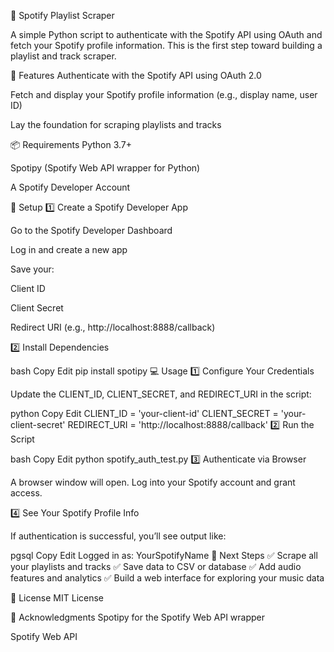 🎵 Spotify Playlist Scraper


A simple Python script to authenticate with the Spotify API using OAuth and fetch your Spotify profile information. This is the first step toward building a playlist and track scraper.

🚀 Features
Authenticate with the Spotify API using OAuth 2.0

Fetch and display your Spotify profile information (e.g., display name, user ID)

Lay the foundation for scraping playlists and tracks

📦 Requirements
Python 3.7+

Spotipy (Spotify Web API wrapper for Python)

A Spotify Developer Account

🔑 Setup
1️⃣ Create a Spotify Developer App

Go to the Spotify Developer Dashboard

Log in and create a new app

Save your:

Client ID

Client Secret

Redirect URI (e.g., http://localhost:8888/callback)

2️⃣ Install Dependencies

bash
Copy
Edit
pip install spotipy
💻 Usage
1️⃣ Configure Your Credentials

Update the CLIENT_ID, CLIENT_SECRET, and REDIRECT_URI in the script:

python
Copy
Edit
CLIENT_ID = 'your-client-id'
CLIENT_SECRET = 'your-client-secret'
REDIRECT_URI = 'http://localhost:8888/callback'
2️⃣ Run the Script

bash
Copy
Edit
python spotify_auth_test.py
3️⃣ Authenticate via Browser

A browser window will open. Log into your Spotify account and grant access.

4️⃣ See Your Spotify Profile Info

If authentication is successful, you’ll see output like:

pgsql
Copy
Edit
Logged in as: YourSpotifyName
🔧 Next Steps
✅ Scrape all your playlists and tracks
✅ Save data to CSV or database
✅ Add audio features and analytics
✅ Build a web interface for exploring your music data

📄 License
MIT License

🙌 Acknowledgments
Spotipy for the Spotify Web API wrapper

Spotify Web API
